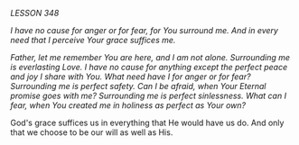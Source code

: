 *LESSON 348*

*I have no cause for anger or for fear, for You surround me. And in every need that I perceive Your grace suffices me.*

_Father, let me remember You are here, and I am not alone. Surrounding me is everlasting Love. I have no cause for anything except the perfect peace and joy I share with You. What need have I for anger or for fear? Surrounding me is perfect safety. Can I be afraid, when Your Eternal promise goes with me? Surrounding me is perfect sinlessness. What can I fear, when You created me in holiness as perfect as Your own?_

God's grace suffices us in everything that He would have us do. And only that we choose to be our will as well as His.